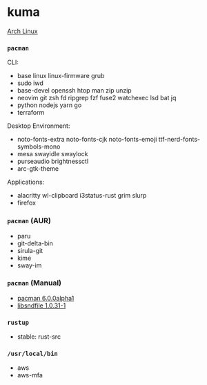 kuma
========
[Arch Linux](https://archlinux.org/)

### `pacman`
CLI:

- base linux linux-firmware grub
- sudo iwd
- base-devel openssh htop man zip unzip
- neovim git zsh fd ripgrep fzf fuse2 watchexec lsd bat jq
- python nodejs yarn go
- terraform

Desktop Environment:

- noto-fonts-extra noto-fonts-cjk noto-fonts-emoji ttf-nerd-fonts-symbols-mono
- mesa swayidle swaylock
- purseaudio brightnessctl
- arc-gtk-theme

Applications:

- alacritty wl-clipboard i3status-rust grim slurp
- firefox

### `pacman` (AUR)
- paru
- git-delta-bin
- sirula-git
- kime
- sway-im

### `pacman` (Manual)
- [pacman 6.0.0alpha1](http://allanmcrae.com/2020/12/pacman-6-0-0alpha1/)
- [libsndfile 1.0.31-1](https://github.com/simnalamburt/PKGBUILD/tree/main/libsndfile)

### `rustup`
- stable: rust-src

### `/usr/local/bin`
- aws
- aws-mfa
